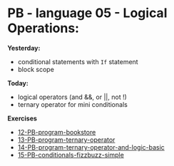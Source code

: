 # PB - language 05 - Logical Operations:

**Yesterday:**

- conditional statements with `If` statement
- block scope 

**Today:**

- logical operators (and &&, or ||, not !)
- ternary operator for mini conditionals

**Exercises**

- [12-PB-program-bookstore](https://classroom.github.com/a/L1buHk1Z)
- [13-PB-program-ternary-operator](https://classroom.github.com/a/Iko91gd4)
- [14-PB-program-ternary-operator-and-logic-basic](https://classroom.github.com/a/vI66N8n8)
- [15-PB-conditionals-fizzbuzz-simple](https://classroom.github.com/a/yHk7RarM)